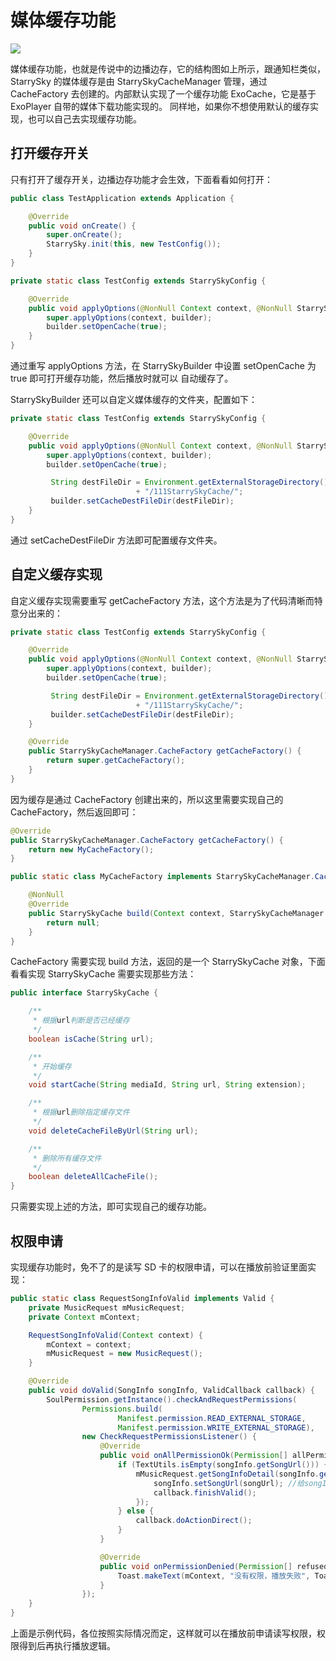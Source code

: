 # 媒体缓存功能

<img src="https://raw.githubusercontent.com/lizixian18/MusicLibrary/StarrySkyJava/art/Cache.png">

媒体缓存功能，也就是传说中的边播边存，它的结构图如上所示，跟通知栏类似，StarrySky 的媒体缓存是由 StarrySkyCacheManager
管理，通过 CacheFactory 去创建的。内部默认实现了一个缓存功能 ExoCache，它是基于 ExoPlayer 自带的媒体下载功能实现的。
同样地，如果你不想使用默认的缓存实现，也可以自己去实现缓存功能。

## 打开缓存开关

只有打开了缓存开关，边播边存功能才会生效，下面看看如何打开：
```java
public class TestApplication extends Application {

    @Override
    public void onCreate() {
        super.onCreate();
        StarrySky.init(this, new TestConfig());
    }
}

private static class TestConfig extends StarrySkyConfig {

    @Override
    public void applyOptions(@NonNull Context context, @NonNull StarrySkyBuilder builder) {
        super.applyOptions(context, builder);
        builder.setOpenCache(true);
    }
}
```

通过重写 applyOptions 方法，在 StarrySkyBuilder 中设置 setOpenCache 为 true 即可打开缓存功能，然后播放时就可以
自动缓存了。

StarrySkyBuilder 还可以自定义媒体缓存的文件夹，配置如下：

```java
private static class TestConfig extends StarrySkyConfig {

    @Override
    public void applyOptions(@NonNull Context context, @NonNull StarrySkyBuilder builder) {
        super.applyOptions(context, builder);
        builder.setOpenCache(true);

         String destFileDir = Environment.getExternalStorageDirectory().getAbsolutePath()
                            + "/111StarrySkyCache/";
         builder.setCacheDestFileDir(destFileDir);
    }
}
```

通过 setCacheDestFileDir 方法即可配置缓存文件夹。

## 自定义缓存实现

自定义缓存实现需要重写 getCacheFactory 方法，这个方法是为了代码清晰而特意分出来的：

```java
private static class TestConfig extends StarrySkyConfig {

    @Override
    public void applyOptions(@NonNull Context context, @NonNull StarrySkyBuilder builder) {
        super.applyOptions(context, builder);
        builder.setOpenCache(true);

         String destFileDir = Environment.getExternalStorageDirectory().getAbsolutePath()
                            + "/111StarrySkyCache/";
         builder.setCacheDestFileDir(destFileDir);
    }

    @Override
    public StarrySkyCacheManager.CacheFactory getCacheFactory() {
        return super.getCacheFactory();
    }
}
```

因为缓存是通过 CacheFactory 创建出来的，所以这里需要实现自己的 CacheFactory，然后返回即可：

```java
@Override
public StarrySkyCacheManager.CacheFactory getCacheFactory() {
    return new MyCacheFactory();
}

public static class MyCacheFactory implements StarrySkyCacheManager.CacheFactory {

    @NonNull
    @Override
    public StarrySkyCache build(Context context, StarrySkyCacheManager manager) {
        return null;
    }
}
```

CacheFactory 需要实现 build 方法，返回的是一个 StarrySkyCache 对象，下面看看实现 StarrySkyCache 需要实现那些方法：

```java
public interface StarrySkyCache {

    /**
     * 根据url判断是否已经缓存
     */
    boolean isCache(String url);

    /**
     * 开始缓存
     */
    void startCache(String mediaId, String url, String extension);

    /**
     * 根据url删除指定缓存文件
     */
    void deleteCacheFileByUrl(String url);

    /**
     * 删除所有缓存文件
     */
    boolean deleteAllCacheFile();
}
```

只需要实现上述的方法，即可实现自己的缓存功能。


## 权限申请

实现缓存功能时，免不了的是读写 SD 卡的权限申请，可以在播放前验证里面实现：

```java
public static class RequestSongInfoValid implements Valid {
    private MusicRequest mMusicRequest;
    private Context mContext;

    RequestSongInfoValid(Context context) {
        mContext = context;
        mMusicRequest = new MusicRequest();
    }

    @Override
    public void doValid(SongInfo songInfo, ValidCallback callback) {
        SoulPermission.getInstance().checkAndRequestPermissions(
                Permissions.build(
                        Manifest.permission.READ_EXTERNAL_STORAGE,
                        Manifest.permission.WRITE_EXTERNAL_STORAGE),
                new CheckRequestPermissionsListener() {
                    @Override
                    public void onAllPermissionOk(Permission[] allPermissions) {
                        if (TextUtils.isEmpty(songInfo.getSongUrl())) {
                            mMusicRequest.getSongInfoDetail(songInfo.getSongId(), songUrl -> {
                                songInfo.setSongUrl(songUrl); //给songInfo设置Url
                                callback.finishValid();
                            });
                        } else {
                            callback.doActionDirect();
                        }
                    }

                    @Override
                    public void onPermissionDenied(Permission[] refusedPermissions) {
                        Toast.makeText(mContext, "没有权限，播放失败", Toast.LENGTH_SHORT).show();
                    }
                });
    }
}
```

上面是示例代码，各位按照实际情况而定，这样就可以在播放前申请读写权限，权限得到后再执行播放逻辑。